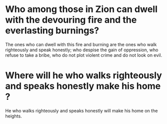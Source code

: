 # Who among those in Zion can dwell with the devouring fire and the everlasting burnings?

The ones who can dwell with this fire and burning are the ones who walk righteously and speak honestly; who despise the gain of oppression, who refuse to take a bribe, who do not plot violent crime and do not look on evil.

# Where will he who walks righteously and speaks honestly make his home ?

He who walks righteously and speaks honestly will make his home on the heights.
